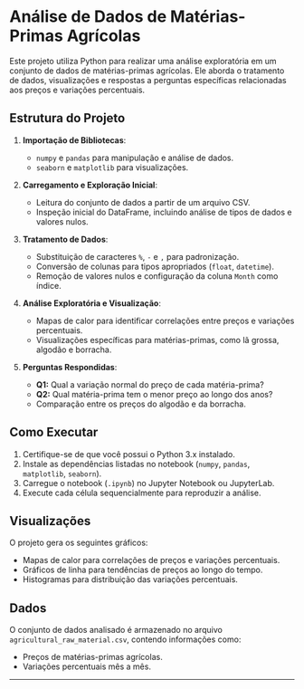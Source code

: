 
# Análise de Dados de Matérias-Primas Agrícolas

Este projeto utiliza Python para realizar uma análise exploratória em um conjunto de dados de matérias-primas agrícolas. Ele aborda o tratamento de dados, visualizações e respostas a perguntas específicas relacionadas aos preços e variações percentuais.

## Estrutura do Projeto

1. **Importação de Bibliotecas**:
   - `numpy` e `pandas` para manipulação e análise de dados.
   - `seaborn` e `matplotlib` para visualizações.

2. **Carregamento e Exploração Inicial**:
   - Leitura do conjunto de dados a partir de um arquivo CSV.
   - Inspeção inicial do DataFrame, incluindo análise de tipos de dados e valores nulos.

3. **Tratamento de Dados**:
   - Substituição de caracteres `%`, `-` e `,` para padronização.
   - Conversão de colunas para tipos apropriados (`float`, `datetime`).
   - Remoção de valores nulos e configuração da coluna `Month` como índice.

4. **Análise Exploratória e Visualização**:
   - Mapas de calor para identificar correlações entre preços e variações percentuais.
   - Visualizações específicas para matérias-primas, como lã grossa, algodão e borracha.

5. **Perguntas Respondidas**:
   - **Q1:** Qual a variação normal do preço de cada matéria-prima?
   - **Q2:** Qual matéria-prima tem o menor preço ao longo dos anos?
   - Comparação entre os preços do algodão e da borracha.

## Como Executar

1. Certifique-se de que você possui o Python 3.x instalado.
2. Instale as dependências listadas no notebook (`numpy`, `pandas`, `matplotlib`, `seaborn`).
3. Carregue o notebook (`.ipynb`) no Jupyter Notebook ou JupyterLab.
4. Execute cada célula sequencialmente para reproduzir a análise.

## Visualizações

O projeto gera os seguintes gráficos:
- Mapas de calor para correlações de preços e variações percentuais.
- Gráficos de linha para tendências de preços ao longo do tempo.
- Histogramas para distribuição das variações percentuais.

## Dados

O conjunto de dados analisado é armazenado no arquivo `agricultural_raw_material.csv`, contendo informações como:
- Preços de matérias-primas agrícolas.
- Variações percentuais mês a mês.

---

